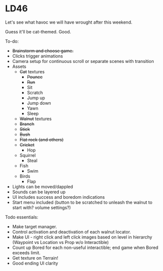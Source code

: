 # LD46
Let's see what havoc we will have wrought after this weekend.

Guess it'll be cat-themed. Good.

To-do:
- ~~Brainstorm and choose game.~~
- Clicks trigger animations
- Camera setup for continuous scroll or separate scenes with transition
- Assets
  - ~~Cat~~ textures
    - ~~Pounce~~
    - ~~Run~~
    - Sit
    - Scratch
    - Jump up
    - Jump down
    - Yawn
    - Sleep
  - ~~Walnut~~ textures
  - ~~Branch~~
  - ~~Stick~~
  - ~~Bush~~
  - ~~Flat rock (and others)~~
  - ~~Cricket~~
    - Hop
  - Squirrel
    - Steal
  - Fish
    - Swim
  - Birds
    - Flap
- Lights can be moved/dappled
- Sounds can be layered up
- UI includes success and boredom indications
- Start menu included (button to be scratched to unleash the walnut to start with? volume settings?)

Todo essentials:
- Make target manager.
- Control activation and deactivation of each walnut locator.
- Make UI - right click and left click images based on level in hierarchy (Waypoint vs Location vs Prop w/o Interactible)
- Count up Bored for each non-useful interactible; end game when Bored exceeds limit.
- Get texture on Terrain!
- Good ending UI clarity
